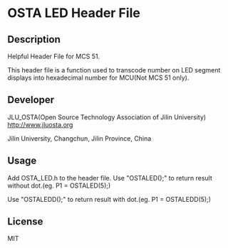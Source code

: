 # OSTA LED Header File



## Description

   Helpful Header File for MCS 51.

   This header file is a function used to transcode number on LED segment displays into hexadecimal number for MCU(Not MCS 51 only).





## Developer

   JLU_OSTA(Open Source Technology Association of Jilin University)
   http://www.jluosta.org



   Jilin University, Changchun, Jilin Province, China


## Usage
   Add OSTA_LED.h to the header file.
   Use "OSTALED(<target number>);" to return result without dot.(eg. P1 = OSTALED(5);)

   Use "OSTALEDD(<target number>);" to return result with dot.(eg. P1 = OSTALEDD(5);)





## License

   MIT
